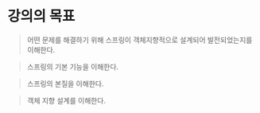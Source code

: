 # 강의의 목표

> 어떤 문제를 해결하기 위해 스프링이 객체지향적으로 설계되어 발전되었는지를 이해한다.

> 스프링의 기본 기능을 이해한다.

> 스프링의 본질을 이해한다.

> 객체 지향 설계를 이해한다.